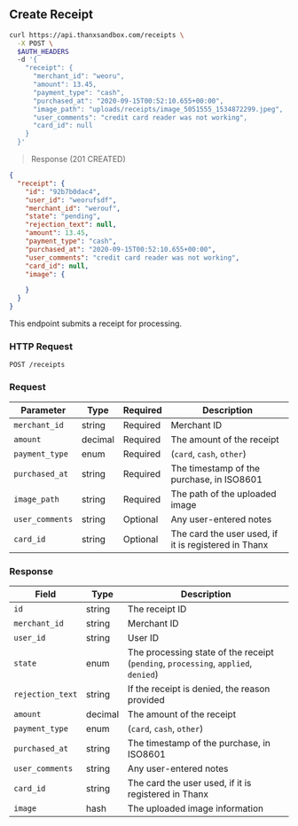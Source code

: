 ## Create Receipt

```bash
curl https://api.thanxsandbox.com/receipts \
  -X POST \
  $AUTH_HEADERS
  -d '{
    "receipt": {
      "merchant_id": "weoru",
      "amount": 13.45,
      "payment_type": "cash",
      "purchased_at": "2020-09-15T00:52:10.655+00:00",
      "image_path": "uploads/receipts/image_5051555_1534872299.jpeg",
      "user_comments": "credit card reader was not working",
      "card_id": null
    }
  }'
```

> Response (201 CREATED)

```json
{
  "receipt": {
    "id": "92b7b0dac4",
    "user_id": "weorufsdf",
    "merchant_id": "werouf",
    "state": "pending",
    "rejection_text": null,
    "amount": 13.45,
    "payment_type": "cash",
    "purchased_at": "2020-09-15T00:52:10.655+00:00",
    "user_comments": "credit card reader was not working",
    "card_id": null,
    "image": {

    }
  }
}
```

This endpoint submits a receipt for processing.

### HTTP Request

`POST /receipts`

### Request

Parameter | Type | Required | Description
--------- | ---- | -------- | -----------
`merchant_id` | string | Required | Merchant ID
`amount` | decimal | Required | The amount of the receipt
`payment_type` | enum | Required | (`card`, `cash`, `other`)
`purchased_at` | string | Required | The timestamp of the purchase, in ISO8601
`image_path` | string | Required | The path of the uploaded image
`user_comments` | string | Optional | Any user-entered notes
`card_id` | string | Optional | The card the user used, if it is registered in Thanx

### Response

Field | Type | Description
----- | ---- | -----------
`id` | string | The receipt ID
`merchant_id` | string | Merchant ID
`user_id` | string | User ID
`state` | enum | The processing state of the receipt (`pending`, `processing`, `applied`, `denied`)
`rejection_text` | string | If the receipt is denied, the reason provided
`amount` | decimal | The amount of the receipt
`payment_type` | enum | (`card`, `cash`, `other`)
`purchased_at` | string | The timestamp of the purchase, in ISO8601
`user_comments` | string | Any user-entered notes
`card_id` | string | The card the user used, if it is registered in Thanx
`image` | hash | The uploaded image information
